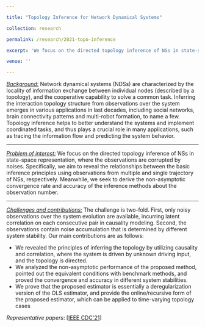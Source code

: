 ```yaml
---

title: "Topology Inference for Network Dynamical Systems"

collection: research

permalink: /research/2021-topo-inference

excerpt: 'We focus on the directed topology inference of NSs in state-space representation, where the observations are corrupted by noises. Specifically, we aim to reveal the relationships between the basic inference principles using observations from multiple and single trajectory of NSs, respectively. Meanwhile, we seek to derive the non-asymptotic convergence rate and accuracy of the inference methods about the observation number.'

venue: ''

---
```




<u>*Background*:</u> Network dynamical systems (NDSs) are characterized by the locality of information exchange between individual nodes (described by a topology), and the cooperative capability to solve a common task. Inferring the interaction topology structure from observations over the system emerges in various applications in last decades, including social networks, brain connectivity patterns and multi-robot formation, to name a few. Topology inference helps to better understand the systems and implement coordinated tasks, and thus plays a crucial role in many applications, such as tracing the information flow and predicting the system behavior. 

------

<u>*Problem of interest:*</u> We focus on the directed topology inference of NSs in state-space representation, where the observations are corrupted by noises. Specifically, we aim to reveal the relationships between the basic inference principles using observations from multiple and single trajectory of NSs, respectively. Meanwhile, we seek to derive the non-asymptotic convergence rate and accuracy of the inference methods about the observation number. 

------

<u>*Challenges and contributions:*</u> The challenge is two-fold. First, only noisy observations over the system evolution are available, incurring latent correlation on each consecutive pair in causality modeling. Second, the observations contain noise accumulation that is determined by different system stability. Our main contributions are as follows:

- We revealed the principles of inferring the topology by utilizing causality and correlation, where the system is driven by unknown driving input, and the topology is directed.
- We analyzed the non-asymptotic performance of the proposed method, pointed out the equivalent conditions with benchmark methods, and proved the convergence and accuracy in different system stabilities.
- We prove that the proposed estimator is essentially a deregularization version of the OLS estimator, and provide the online/recursive form of the proposed estimator, which can be applied to time-varying topology cases

*Representative papers*:	[[IEEE CDC'21](https://ieeexplore.ieee.org/document/9682968)] 